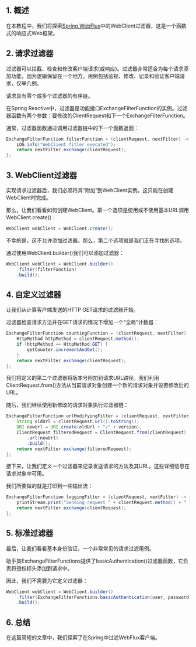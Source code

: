 ## 1. 概述

在本教程中，我们将探索[Spring WebFlux](https://www.baeldung.com/spring-5-functional-web)中的WebClient过滤器，这是一个函数式的响应式Web框架。

## 2. 请求过滤器

过滤器可以拦截、检查和修改客户端请求(或响应)。过滤器非常适合为每个请求添加功能，因为逻辑保留在一个地方。用例包括监视、修改、记录和验证客户端请求，仅举几例。

请求具有零个或多个过滤器的有序链。

在Spring Reactive中，过滤器是功能接口ExchangeFilterFunction的实例。过滤器函数有两个参数：要修改的ClientRequest和下一个ExchangeFilterFunction。

通常，过滤器函数通过调用过滤器链中的下一个函数返回：

```java
ExchangeFilterFunction filterFunction = (clientRequest, nextFilter) -> {
    LOG.info("WebClient fitler executed");
    return nextFilter.exchange(clientRequest);
};
```

## 3. WebClient过滤器

实现请求过滤器后，我们必须将其“附加”到WebClient实例。这只能在创建WebClient时完成。

那么，让我们看看如何创建WebClient。第一个选项是使用或不使用基本URL调用WebClient.create()：

```java
WebClient webClient = WebClient.create();
```

不幸的是，这不允许添加过滤器。那么，第二个选项就是我们正在寻找的选项。

通过使用WebClient.builder()我们可以添加过滤器：

```java
WebClient webClient = WebClient.builder()
  	.filter(filterFunction)
  	.build();
```

## 4. 自定义过滤器

让我们从计算客户端发送的HTTP GET请求的过滤器开始。

过滤器检查请求方法并在GET请求的情况下增加一个“全局”计数器：

```java
ExchangeFilterFunction countingFunction = (clientRequest, nextFilter) -> {
    HttpMethod httpMethod = clientRequest.method();
    if (httpMethod == HttpMethod.GET) {
        getCounter.incrementAndGet();
    }
    return nextFilter.exchange(clientRequest);
};
```

我们将定义的第二个过滤器将版本号附加到请求URL路径。我们利用ClientRequest.from()方法从当前请求对象创建一个新的请求对象并设置修改后的URL。

随后，我们继续使用新修改的请求对象执行过滤器链：

```java
ExchangeFilterFunction urlModifyingFilter = (clientRequest, nextFilter) -> {
    String oldUrl = clientRequest.url().toString();
    URI newUrl = URI.create(oldUrl + "/" + version);
    ClientRequest filteredRequest = ClientRequest.from(clientRequest)
      	.url(newUrl)
      	.build();
    return nextFilter.exchange(filteredRequest);
};
```

接下来，让我们定义一个过滤器来记录发送请求的方法及其URL。这些详细信息在请求对象中可用。

我们所要做的就是打印到一些输出流：

```java
ExchangeFilterFunction loggingFilter = (clientRequest, nextFilter) -> {
    printStream.print("Sending request " + clientRequest.method() + " " + clientRequest.url());
    return nextFilter.exchange(clientRequest);
};
```

## 5. 标准过滤器

最后，让我们看看基本身份验证，一个非常常见的请求过滤用例。

助手类ExchangeFilterFunctions提供了basicAuthentication()过滤器函数，它负责将授权标头添加到请求中。

因此，我们不需要为它定义过滤器：

```java
WebClient webClient = WebClient.builder()
  	.filter(ExchangeFilterFunctions.basicAuthentication(user, password))
  	.build();

```

## 6. 总结

在这篇简短的文章中，我们探索了在Spring中过滤WebFlux客户端。